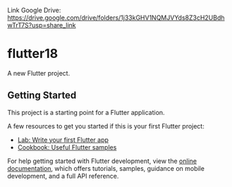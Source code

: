 Link Google Drive:
https://drive.google.com/drive/folders/1j33kGHV1NQMJVYds8Z3cH2UBdhwTrT7S?usp=share_link


# flutter18

A new Flutter project.

## Getting Started

This project is a starting point for a Flutter application.

A few resources to get you started if this is your first Flutter project:

- [Lab: Write your first Flutter app](https://docs.flutter.dev/get-started/codelab)
- [Cookbook: Useful Flutter samples](https://docs.flutter.dev/cookbook)

For help getting started with Flutter development, view the
[online documentation](https://docs.flutter.dev/), which offers tutorials,
samples, guidance on mobile development, and a full API reference.
